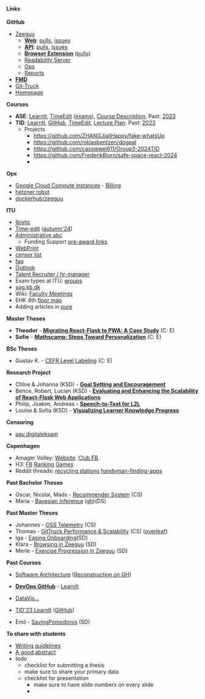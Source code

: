 #### Links



**GitHub**
- [Zeeguu](https://github.com/zeeguu)
	- [**Web**](https://github.com/zeeguu/web/): [pulls](https://github.com/zeeguu/web/pulls), [issues](https://github.com/zeeguu/web/issues)	
	- [**API**](https://github.com/zeeguu/api): [pulls](https://github.com/zeeguu/api/pulls), [issues](https://github.com/zeeguu/api/issues)
	- [**Browser Extension**](https://github.com/zeeguu/browser-extension) ([pulls](https://github.com/zeeguu/browser-extension/pulls)) 
	- [Readability Server](https://github.com/mircealungu/readability-server/) 
	- [Ops](https://github.com/mircealungu/zeeguu-ops) 
	- [Reports](https://zeeguu.org/reports)
- [**FMD**](https://github.com/flask-dashboard/Flask-MonitoringDashboard)
- [Git-Truck](https://github.com/git-truck/git-truck) 
- [Homepage](https://github.com/mircealungu/mircea)


**Courses**
- **ASE**: [LearnIt](https://learnit.itu.dk/course/view.php?id=3023599), [TimeEdit](https://cloud.timeedit.net/itu/web/public/ri10Z80g79X360Q90YQ52x5YZ61ZY1Q9y5695Y05X58207QX01433Yg56092gX64Y09Q5.html) ([exams](https://cloud.timeedit.net/itu/web/public/ri1005899YX425Q8X0Q0Y98YZ011Y2YXX5X885052582415X5Y25055315510YXY7005X51215555X9X100Y022Y50XY6729X0Y2XY5Z2g4Q0gy9605x0466593Q8YZg5Q9Y01662X0Y5.html)), [Course Description](https://learnit.itu.dk/local/coursebase/view.php?ciid=1486), Past: [2023](https://learnit.itu.dk/course/view.php?id=3022230) 
- **TID**: [LearnIt](https://learnit.itu.dk/course/view.php?id=3023628), [GitHub](https://github.com/itu-tid/lecture-notes), [TimeEdit](https://cloud.timeedit.net/itu/web/public/ri10Z80g79X360Q90YQ50x5YZ61ZY1Q9y5695Y05X58307QX01473Yg56092gX64Y09Q5.html), [Lecture Plan](https://docs.google.com/spreadsheets/d/1CSeqHOSnSdf381EJmpaoiOpfrnqZyG_XecSND6qMiy8/edit?gid=1468158338#gid=1468158338). Past: [2023](https://learnit.itu.dk/course/view.php?id=30222) 
	- Projects
		- https://github.com/ZHANGJialiHappy/fake-whatsUp
		- https://github.com/niklasbentzen/dogpal
		- https://github.com/cassiewei611/Group3-2024TID
		- https://github.com/FrederikBjorn/safe-space-react-2024
		- 


**Ops**
- [Google Cloud Compute Instances](https://console.cloud.google.com/compute/instances) - [Billing](https://console.cloud.google.com/billing/)
- [hetzner robot](https://robot.hetzner.com/server)
- [dockerhub/zeeguu](https://hub.docker.com/repositories/zeeguu)


**ITU**
- [Ibistic](https://services.ibistic.net/MP/AspxHost.aspx?key=AVcBT1rugkyVP60M9CAUybpM5yzvIThMqLVwf7sSoCcbaH44n%2bL3ZkWWAT1gRSy%2bm2IY2PvIyP2T8pVblrRSwHAJ0dVcoi%2fRXuMNY1EPGKvCqZpx7RZG3bslqlIlGAzxxSwUYMO3uuQC2RFLMuNTkCjmpG%2bXkz6QxUYtUCKArtwYq2%2bFeYonSDw5HKe3THhoMg6hrCKWBdff1DryF8%2fICoXWMEvRos848o2BpKhfhSgi%2bWDUw71LzaZl3pUgGNrrN1hl8xr%2b2usbqv1OZ6haV%2bNluOfFrnyi8oCtpgQJe9FEeXnpgaiH2WFFA6qgQW0NEzRzt80AUU0SWzPvXi1EpBfR8Iei5lUZL%2b7lvA4rAPXfbEC0JQ3m4z680qV45lT9AFVdtEd6QI4E2k6AAaTJLASB%2fLru3d5Suc8jBepne4FwSIT3bhGYP%2fyE6fiyZBaUCtI5RDLSipF2cLU9cta5qYrloFp8LUNyljqFft1Om0zi%2fz9f2cGuhWHXgvEzBxUK0oaC%2bQVLup%2bNw5IMhgpcwG3XvMHSlNG3HUyIKVASSl70hERgdnraOjsyYJUEJuIuIKfOot%2f9dGYa82uRLF50CalsDl%2b63biP5SBJE%2bnAKtY7nYAQ&__tt=3)
- [Time-edit](https://timeedit.itu.dk/) ([autumn'24](https://cloud.timeedit.net/itu/web/public/ri10Z80g79X360Q90YQ59x5YZ61ZY1Q6y5695Y05X58207QX01483Yg56092gX64Y09Q5.html))
- [Administrative abc](https://intranet.itu.dk/Administrative-ABC)
	- Funding Support [pre-award links](https://intranet.itu.dk/Administrative-ABC/F/Funding-Support/Funding-Support/Pre-award#danish-foundations)
- [WebPrint](https://ituwebprint.itu.dk/RicohmyPrint/Main.aspx)
- [censor list](https://services2.brics.dk/censor/)
- [faq](https://docs.google.com/document/d/18x3zhD_KzfnsvPvJN5wATnjb287UBi5kzIAXTGv1I9Y/edit)
- [Outlook](https://outlook.office.com/owa/?exsvurl=1&path=/calendar/view/WorkWeek)
- [Talent Recruiter / hr-manager](https://recruiter.hr-manager.net/Sys/DesktopDefault.aspx?tabalias=clappterm&cid=119)
- Exam types at ITU: [groups](https://intranet.itu.dk/-/media/Intranet/Teacher-Guide/Teaching-and-Examination/Conducting-exams/Oral-Group-Exam-Sub-Forms_Sept2019-pdf.pdf)
- [sog.kb.dk](https://soeg.kb.dk/discovery/search?vid=45KBDK_KGL:KGL)
- Wiki: [Faculty Meetings](https://wiki.itu.dk/computerscience/index.php/Department_faculty_meetings) 
- EHK 4th [floor map](attachments/ehk-4th-floor-map.png)
- Adding articles in [pure]([https://pure.itu.dk/admin/](https://pure.itu.dk/admin/))




**Master Theses**
- **Theodor** - [**Migrating React-Flask to PWA: A Case Study**](https://learnit.itu.dk/course/view.php?id=3024549)  (C: E)
- **Sofie** - [**Mathscamp: Steps Toward Personalization**](https://learnit.itu.dk/course/view.php?id=3024553) (C: E)


**BSc Theses**
- Gustav K. - [CEFR Level Labeling](https://learnit.itu.dk/user/index.php?id=3024498) (C: E)

**Research Project**
- Chloe & Johanna (KSD) - [**Goal Setting and Encouragement**](https://learnit.itu.dk/course/view.php?id=3024771) 
- Bence, Robert, Lucian (KSD) - [**Evaluating and Enhancing the Scalability of React-Flask Web Applications**](https://learnit.itu.dk/course/view.php?id=3024841) 
- Philip, Joakim, Andreas - [**Speech-to-Text for L2L**](https://learnit.itu.dk/course/view.php?id=3024824)
- Louise & Sofia (KSD) - [**Visualizing Learner Knowledge Progress**](https://learnit.itu.dk/user/index.php?id=3024869)




**Censoring**
- [aau digitaleksam](https://digitaleksamen.aau.dk/)


**Copenhagen**
- Amager Volley: [Website](https://www.amagervolley.dk/dl/hjem). [Club FB](https://www.facebook.com/groups/6035564066).  
- H3: [FB](https://www.facebook.com/groups/929115003800969) [Ranking](https://resultater.volleyball.dk/tms/Turneringer-og-resultater/Pulje-Stilling.aspx?PuljeId=3792) [Games](https://resultater.volleyball.dk/tms/Turneringer-og-resultater/Hold-Kampprogram.aspx?HoldId=26875)
- Reddit threads: [recycling stations](https://www.reddit.com/r/copenhagen/comments/1cf1h1r/does_copenhagen_have_a_recycling_center_where_i/)  [handyman-finding-apps](https://www.reddit.com/r/copenhagen/comments/13tcnlg/assembling_furniture_service/) 




**Past Bachelor Theses** 
- Oscar, Nicolai, Mads - [Recommender System](https://learnit.itu.dk/course/view.php?id=3023893) (CS)
- Maria - [Bayesian Inference](https://learnit.itu.dk/course/view.php?id=3023893) ([gh](https://github.com/mariamomanu/BachelorProject))(DS) 

 
**Past Master Theses**
 - Johannes - [OSS Telemetry](https://learnit.itu.dk/grade/report/grader/index.php?id=3024163) (CS) 
 - Thomas - [GitTruck Performance & Scalability](https://learnit.itu.dk/grade/report/grader/index.php?id=3024202) (CS) ([overleaf](https://www.overleaf.com/project/66100b3af013c1984f472f28))
 - Iga - [Easing Onboarding](https://learnit.itu.dk/grade/report/grader/index.php?id=3024152)(SD) 
 - Klara - [Browsing in Zeeguu](https://learnit.itu.dk/grade/report/grader/index.php?id=3024025) (SD)
- Merle - [Exercise Progression in Zeeguu](https://learnit.itu.dk/grade/report/grader/index.php?id=3024079) (SD) 

**Past Courses**
- [Software Architecture](https://learnit.itu.dk/course/view.php?id=3022830#section-0) ([Reconstruction on GH](https://github.com/mircealungu/reconstruction))
- [**DevOps GitHub**](https://github.com/itu-devops/lecture_notes) - [LearnIt](https://learnit.itu.dk/course/view.php?id=3022842) 
- [DataVis...](https://learnit.itu.dk/course/view.php?id=3022800#section-6)
- [TID'23 LearnIt](https://learnit.itu.dk/course/view.php?id=3022263) ([GitHub](https://github.com/itu-tid/lecture-notes/tree/main/Lectures))



- Emil - [SavingPomodoros](https://learnit.itu.dk/course/view.php?id=3024075) (SD)



**To share with students**
- [Writing guidelines](https://github.com/mircealungu/student-projects/blob/master/writing_guidelines/README.md)
- [A good abstract](https://github.com/mircealungu/student-projects/blob/master/thesis-abstract.md)
-  todo
	- checklist for submitting a thesis
	- make sure to share your primary data
	- checklist for presentation
		- make sure to have slide numbers on every slide
		- 
